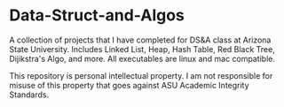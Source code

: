 # Data-Struct-and-Algos
A collection of projects that I have completed for DS&amp;A class at Arizona State University.
Includes Linked List, Heap, Hash Table, Red Black Tree, Dijikstra's Algo, and more.
All executables are linux and mac compatible. 


This repository is personal intellectual property.
I am not responsible for misuse of this property that goes against ASU Academic Integrity Standards. 
